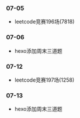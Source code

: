 ### 07-05
* leetcode竞赛196场(7818)
### 07-06
* hexo添加周末三道题
### 07-12
* leetcode竞赛197场(1258)
### 07-13
* hexo添加周末三道题